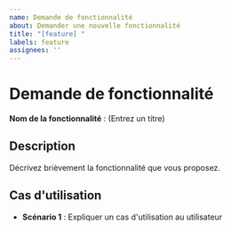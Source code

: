 ```yaml
---
name: Demande de fonctionnalité
about: Demander une nouvelle fonctionnalité
title: "[feature] "
labels: feature
assignees: ''
---
```


# Demande de fonctionnalité

**Nom de la fonctionnalité** :
(Entrez un titre)

## Description
Décrivez brièvement la fonctionnalité que vous proposez.

## Cas d'utilisation
- **Scénario 1** : Expliquer un cas d'utilisation au utilisateur

